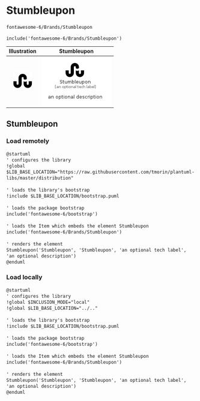 # Stumbleupon


```text
fontawesome-6/Brands/Stumbleupon
```

```text
include('fontawesome-6/Brands/Stumbleupon')
```



| Illustration | Stumbleupon |
| :---: | :---: |
| ![illustration for Illustration](../../fontawesome-6/Brands/Stumbleupon.png) | ![illustration for Stumbleupon](../../fontawesome-6/Brands/Stumbleupon.Local.png) |




## Stumbleupon

### Load remotely
```plantuml
@startuml
' configures the library
!global $LIB_BASE_LOCATION="https://raw.githubusercontent.com/tmorin/plantuml-libs/master/distribution"

' loads the library's bootstrap
!include $LIB_BASE_LOCATION/bootstrap.puml

' loads the package bootstrap
include('fontawesome-6/bootstrap')

' loads the Item which embeds the element Stumbleupon
include('fontawesome-6/Brands/Stumbleupon')

' renders the element
Stumbleupon('Stumbleupon', 'Stumbleupon', 'an optional tech label', 'an optional description')
@enduml
```

### Load locally
```plantuml
@startuml
' configures the library
!global $INCLUSION_MODE="local"
!global $LIB_BASE_LOCATION="../.."

' loads the library's bootstrap
!include $LIB_BASE_LOCATION/bootstrap.puml

' loads the package bootstrap
include('fontawesome-6/bootstrap')

' loads the Item which embeds the element Stumbleupon
include('fontawesome-6/Brands/Stumbleupon')

' renders the element
Stumbleupon('Stumbleupon', 'Stumbleupon', 'an optional tech label', 'an optional description')
@enduml
```

